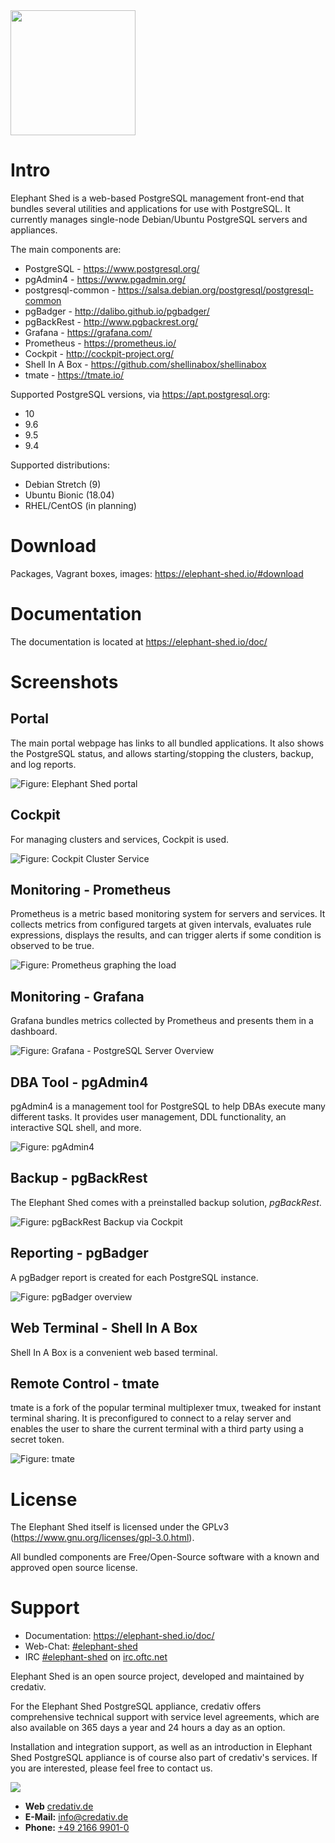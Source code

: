 <img src="portal/image/button_home.png" width="200">

# Intro
Elephant Shed is a web-based PostgreSQL management front-end that bundles
several utilities and applications for use with PostgreSQL. It currently
manages single-node Debian/Ubuntu PostgreSQL servers and appliances.

The main components are:

* PostgreSQL - <https://www.postgresql.org/>
* pgAdmin4 - <https://www.pgadmin.org/>
* postgresql-common - <https://salsa.debian.org/postgresql/postgresql-common>
* pgBadger - <http://dalibo.github.io/pgbadger/>
* pgBackRest - <http://www.pgbackrest.org/>
* Grafana - <https://grafana.com/>
* Prometheus - <https://prometheus.io/>
* Cockpit - <http://cockpit-project.org/>
* Shell In A Box - <https://github.com/shellinabox/shellinabox>
* tmate - <https://tmate.io/>

Supported PostgreSQL versions, via <https://apt.postgresql.org>:

* 10
* 9.6
* 9.5
* 9.4

Supported distributions:

* Debian Stretch (9)
* Ubuntu Bionic (18.04)
* RHEL/CentOS (in planning)

# Download

Packages, Vagrant boxes, images: <https://elephant-shed.io/#download>

# Documentation

The documentation is located at <https://elephant-shed.io/doc/>

# Screenshots

## Portal

The main portal webpage has links to all bundled applications. It also shows
the PostgreSQL status, and allows starting/stopping the clusters, backup, and
log reports.

![Figure: Elephant Shed portal](images/el-portal.png)

## Cockpit

For managing clusters and services, Cockpit is used.

![Figure: Cockpit Cluster Service](images/cockpit_postgresql_service.png)

## Monitoring - Prometheus

Prometheus is a metric based monitoring system for servers and services. It
collects metrics from configured targets at given intervals, evaluates rule
expressions, displays the results, and can trigger alerts if some condition is
observed to be true.

![Figure: Prometheus graphing the load](images/prometheus-load.png)

## Monitoring - Grafana

Grafana bundles metrics collected by Prometheus and presents them in a dashboard.

![Figure: Grafana - PostgreSQL Server Overview](images/grafana-overview.png)

## DBA Tool - pgAdmin4

pgAdmin4 is a management tool for PostgreSQL to help DBAs execute many different tasks.
It provides user management, DDL functionality, an interactive SQL shell, and more.

![Figure: pgAdmin4](images/pgadmin.png)

## Backup - pgBackRest

The Elephant Shed comes with a preinstalled backup solution, *pgBackRest*.

![Figure: pgBackRest Backup via Cockpit](images/el-backrest-start.png)

## Reporting - pgBadger

A pgBadger report is created for each PostgreSQL instance.

![Figure: pgBadger overview](images/pgbadger-overview.png)

## Web Terminal - Shell In A Box

Shell In A Box is a convenient web based terminal.

## Remote Control - tmate

tmate is a fork of the popular terminal multiplexer tmux, tweaked for instant
terminal sharing. It is preconfigured to connect to a relay server and enables
the user to share the current terminal with a third party using a secret token.

![Figure: tmate](images/tmate.png)

# License

The Elephant Shed itself is licensed under the GPLv3 (<https://www.gnu.org/licenses/gpl-3.0.html>).

All bundled components are Free/Open-Source software with a known and approved open source license.

# Support

* Documentation: <https://elephant-shed.io/doc/>
* Web-Chat: [#elephant-shed](https://webchat.oftc.net/?nick=web-user-.&channels=elephant-shed&uio=MT11bmRlZmluZWQmMj10cnVlJjk9dHJ1ZSYxMT0yMzY31)
* IRC [#elephant-shed](https://webchat.oftc.net/?channels=elephant-shed&uio=MT11bmRlZmluZWQmMj10cnVlJjk9dHJ1ZSYxMT0yMzY31
) on [irc.oftc.net](https://www.oftc.net/)

Elephant Shed is an open source project, developed and maintained by credativ.

For the Elephant Shed PostgreSQL appliance, credativ offers comprehensive
technical support with service level agreements, which are also available
on 365 days a year and 24 hours a day as an option.

Installation and integration support, as well as an introduction
in Elephant Shed PostgreSQL appliance is of course also part of
credativ's services. If you are interested, please feel free to contact us.

![](images/logo_credativ_96.png)

* **Web** [credativ.de](https://credativ.de)
* **E-Mail:** [info@credativ.de](mailto:info@credativ.de)
* **Phone:** [+49 2166 9901-0](tel:+49216699010)
